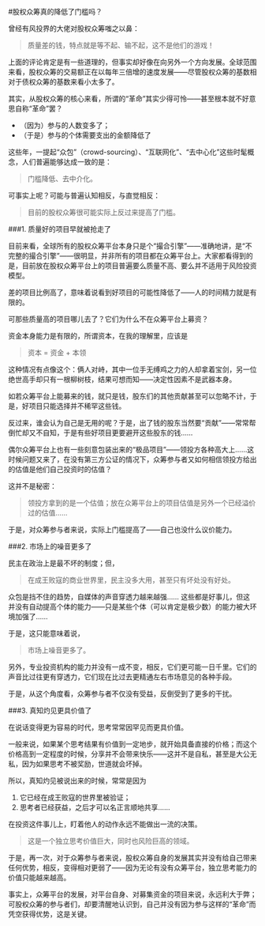 #股权众筹真的降低了门槛吗？

曾经有风投界的大佬对股权众筹嗤之以鼻：

> 质量差的钱，特点就是等不起、输不起，这不是他们的游戏！

上面的评论肯定是有一些道理的，但事实却好像在向另外一个方向发展。全球范围来看，股权众筹的交易额正在以每年三倍增的速度发展——尽管股权众筹的基数相对于债权众筹的基数来看小太多了。

其实，从股权众筹的核心来看，所谓的“革命”其实少得可怜——甚至根本就不好意思自称“革命”罢？

* （因为）参与的人数变多了；
* （于是）参与的个体需要支出的金额降低了

这些年，一提起“众包”（crowd-sourcing）、“互联网化”、“去中心化”这些时髦概念，人们普遍能够达成一致的是：

> 门槛降低、去中介化。

可事实上呢？可能与普遍认知相反，与直觉相反：

> 目前的股权众筹很可能实际上反过来提高了门槛。

###1. 质量好的项目早就被抢走了

目前来看，全球所有的股权众筹平台本身只是个“撮合引擎”——准确地讲，是“不完整的撮合引擎”——很明显，并非所有的项目都在众筹平台上。大家都看得到的是，目前放在股权众筹平台上的项目普遍要么质量不高、要么并不适用于风险投资模型。

差的项目比例高了，意味着说看到好项目的可能性降低了——人的时间精力就是有限的。

可那些质量高的项目哪儿去了？它们为什么不在众筹平台上募资？

资金本身能力是有限的，所谓资本，在我的理解里，应该是

> 资本 = 资金 + 本领

这种情况有点像这个：俩人对峙，其中一位手无缚鸡之力的人却拿着宝剑，另一位绝世高手却只有一根柳树枝，结果可想而知——决定性因素不是武器本身。

如若众筹平台上能募来的钱，就只是钱，股东们的其他贡献甚至可以忽略不计，于是，好项目只能选择并不稀罕这些钱。

反过来，谁会认为自己是无用的呢？于是，出了钱的股东当然要“贡献”——常常帮倒忙却又不自知，于是有些好项目更要避开这些股东的钱……

偶尔众筹平台上也有一些刻意包装出来的“极品项目”——领投方各种高大上……这时候问题又来了，在没有第三方公证的情况下，众筹参与者又如何相信领投方给出的估值是他们自己投资时的估值？

这并不是秘密：

> 领投方拿到的是一个估值；放在众筹平台上的项目估值是另外一个已经溢价过的估值……

于是，对众筹参与者来说，实际上门槛提高了——自己也没什么议价能力。

###2. 市场上的噪音更多了

民主在政治上是最不坏的制度；但，

> 在成王败寇的商业世界里，民主没多大用，甚至只有坏处没有好处。

众包是挡不住的趋势，自媒体的声音穿透力越来越强…… 这些都是好事儿，但这并没有自动提高个体的能力——只是某些个体（可以肯定是极少数）的能力被大环境加强了……

于是，这只能意味着说，

> 市场上噪音更多了。

另外，专业投资机构的能力并没有一成不变，相反，它们更可能一日千里。它们的声音比过往更有穿透力，它们现在比过去更精通左右市场意见的各种手段。

于是，从这个角度看，众筹参与者不仅没有受益，反倒受到了更多的干扰。

###3. 真知灼见更具价值了

在说话变得更为容易的时代，思考常常因罕见而更具价值。

一般来说，如果某个思考结果有价值到一定地步，就开始具备直接的价格；而这个价格高到一定程度的时候，分享并不会带来快乐——这并不是自私，甚至是大公无私，因为如果思考不被奖励，世道就会坏掉。

所以，真知灼见被说出来的时候，常常是因为

1. 它已经在成王败寇的世界里被验证；
2. 思考者已经获益，之后才可以名正言顺地共享……

在投资这件事儿上，盯着他人的动作永远不能做出一流的决策。

> 这是一个独立思考价值巨大，同时也风险巨高的领域。

于是，再一次，对于众筹参与者来说，股权众筹自身的发展其实并没有给自己带来任何优势，相反，变得相对更弱了——因为无论有没有众筹平台，独立思考能力的价值只能越来越高。

事实上，众筹平台的发展，对平台自身、对募集资金的项目来说，永远利大于弊；可股权众筹的参与者们，却要清醒地认识到，自己并没有因为参与这样的“革命”而凭空获得优势，这是关键。

